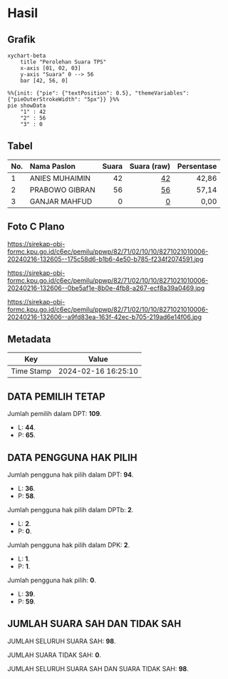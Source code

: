 # Hasil

## Grafik

```mermaid
xychart-beta
    title "Perolehan Suara TPS"
    x-axis [01, 02, 03]
    y-axis "Suara" 0 --> 56
    bar [42, 56, 0]
```

```mermaid
%%{init: {"pie": {"textPosition": 0.5}, "themeVariables": {"pieOuterStrokeWidth": "5px"}} }%%
pie showData
    "1" : 42
    "2" : 56
    "3" : 0
```

## Tabel

| No. | Nama Paslon    | Suara | Suara (raw) | Persentase |
|:--- |:-------------- | -----:| -----------:| ----------:|
| 1   | ANIES MUHAIMIN | 42    | [42][p-1]   | 42,86      |
| 2   | PRABOWO GIBRAN | 56    | [56][p-2]   | 57,14      |
| 3   | GANJAR MAHFUD  | 0     | [0][p-3]    | 0,00       |


[p-1]: https://github.com/gigit-pemilu/pemilu-2024-82-maluku-utara/blob/main/pilpres/hitung-suara/sub/82-maluku-utara/sub/71-kota-ternate/sub/02-kota-ternate-selatan/sub/1010-toboko/sub/006-tps/sub/paslon-1.txt
[p-2]: https://github.com/gigit-pemilu/pemilu-2024-82-maluku-utara/blob/main/pilpres/hitung-suara/sub/82-maluku-utara/sub/71-kota-ternate/sub/02-kota-ternate-selatan/sub/1010-toboko/sub/006-tps/sub/paslon-2.txt
[p-3]: https://github.com/gigit-pemilu/pemilu-2024-82-maluku-utara/blob/main/pilpres/hitung-suara/sub/82-maluku-utara/sub/71-kota-ternate/sub/02-kota-ternate-selatan/sub/1010-toboko/sub/006-tps/sub/paslon-3.txt

## Foto C Plano

https://sirekap-obj-formc.kpu.go.id/c6ec/pemilu/ppwp/82/71/02/10/10/8271021010006-20240216-132605--175c58d6-b1b6-4e50-b785-f234f2074591.jpg

https://sirekap-obj-formc.kpu.go.id/c6ec/pemilu/ppwp/82/71/02/10/10/8271021010006-20240216-132606--0be5af1e-8b0e-4fb8-a267-ecf8a39a0469.jpg

https://sirekap-obj-formc.kpu.go.id/c6ec/pemilu/ppwp/82/71/02/10/10/8271021010006-20240216-132606--a9fd83ea-163f-42ec-b705-219ad6e14f06.jpg


## Metadata

| Key        | Value               |
| ---------- | ------------------- |
| Time Stamp | 2024-02-16 16:25:10 |


## DATA PEMILIH TETAP

Jumlah pemilih dalam DPT: **109**.
 * L: **44**.
 * P: **65**.

## DATA PENGGUNA HAK PILIH

Jumlah pengguna hak pilih dalam DPT: **94**.
 * L: **36**.
 * P: **58**.

Jumlah pengguna hak pilih dalam DPTb: **2**.
 * L: **2**.
 * P: **0**.

Jumlah pengguna hak pilih dalam DPK: **2**.
 * L: **1**.
 * P: **1**.

Jumlah pengguna hak pilih: **0**.
 * L: **39**.
 * P: **59**.

## JUMLAH SUARA SAH DAN TIDAK SAH

JUMLAH SELURUH SUARA SAH: **98**.

JUMLAH SUARA TIDAK SAH: **0**.

JUMLAH SELURUH SUARA SAH DAN SUARA TIDAK SAH: **98**.



